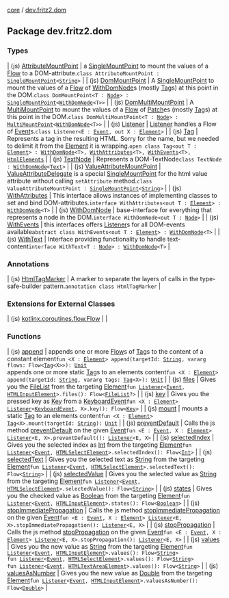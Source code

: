 [core](../index.md) / [dev.fritz2.dom](./index.md)

## Package dev.fritz2.dom

### Types

| (js) [AttributeMountPoint](-attribute-mount-point/index.md) | a [SingleMountPoint](../dev.fritz2.binding/-single-mount-point/index.md) to mount the values of a [Flow](#) to a DOM-attribute.`class AttributeMountPoint : `[`SingleMountPoint`](../dev.fritz2.binding/-single-mount-point/index.md)`<`[`String`](https://kotlinlang.org/api/latest/jvm/stdlib/kotlin/-string/index.html)`>` |
| (js) [DomMountPoint](-dom-mount-point/index.md) | A [SingleMountPoint](../dev.fritz2.binding/-single-mount-point/index.md) to mount the values of a [Flow](#) of [WithDomNode](-with-dom-node/index.md)s (mostly [Tag](-tag/index.md)s) at this point in the DOM.`class DomMountPoint<T : `[`Node`](https://kotlinlang.org/api/latest/jvm/stdlib/org.w3c.dom/-node/index.html)`> : `[`SingleMountPoint`](../dev.fritz2.binding/-single-mount-point/index.md)`<`[`WithDomNode`](-with-dom-node/index.md)`<T>>` |
| (js) [DomMultiMountPoint](-dom-multi-mount-point/index.md) | A [MultiMountPoint](../dev.fritz2.binding/-multi-mount-point/index.md) to mount the values of a [Flow](#) of [Patch](../dev.fritz2.binding/-patch/index.md)es (mostly [Tag](-tag/index.md)s) at this point in the DOM.`class DomMultiMountPoint<T : `[`Node`](https://kotlinlang.org/api/latest/jvm/stdlib/org.w3c.dom/-node/index.html)`> : `[`MultiMountPoint`](../dev.fritz2.binding/-multi-mount-point/index.md)`<`[`WithDomNode`](-with-dom-node/index.md)`<T>>` |
| (js) [Listener](-listener/index.md) | [Listener](-listener/index.md) handles a Flow of [Event](https://kotlinlang.org/api/latest/jvm/stdlib/org.w3c.dom.events/-event/index.html)s.`class Listener<E : `[`Event`](https://kotlinlang.org/api/latest/jvm/stdlib/org.w3c.dom.events/-event/index.html)`, out X : `[`Element`](https://kotlinlang.org/api/latest/jvm/stdlib/org.w3c.dom/-element/index.html)`>` |
| (js) [Tag](-tag/index.md) | Represents a tag in the resulting HTML. Sorry for the name, but we needed to delimit it from the [Element](https://kotlinlang.org/api/latest/jvm/stdlib/org.w3c.dom/-element/index.html) it is wrapping.`open class Tag<out T : `[`Element`](https://kotlinlang.org/api/latest/jvm/stdlib/org.w3c.dom/-element/index.html)`> : `[`WithDomNode`](-with-dom-node/index.md)`<T>, `[`WithAttributes`](-with-attributes/index.md)`<T>, `[`WithEvents`](-with-events/index.md)`<T>, `[`HtmlElements`](../dev.fritz2.dom.html/-html-elements/index.md) |
| (js) [TextNode](-text-node/index.md) | Represents a DOM-TextNode`class TextNode : `[`WithDomNode`](-with-dom-node/index.md)`<`[`Text`](https://kotlinlang.org/api/latest/jvm/stdlib/org.w3c.dom/-text/index.html)`>` |
| (js) [ValueAttributeMountPoint](-value-attribute-mount-point/index.md) | [ValueAttributeDelegate](#) is a special [SingleMountPoint](../dev.fritz2.binding/-single-mount-point/index.md) for the html value attribute without calling `setAttribute` method.`class ValueAttributeMountPoint : `[`SingleMountPoint`](../dev.fritz2.binding/-single-mount-point/index.md)`<`[`String`](https://kotlinlang.org/api/latest/jvm/stdlib/kotlin/-string/index.html)`>` |
| (js) [WithAttributes](-with-attributes/index.md) | This interface allows instances of implementing classes to set and bind DOM-attributes.`interface WithAttributes<out T : `[`Element`](https://kotlinlang.org/api/latest/jvm/stdlib/org.w3c.dom/-element/index.html)`> : `[`WithDomNode`](-with-dom-node/index.md)`<T>` |
| (js) [WithDomNode](-with-dom-node/index.md) | base-interface for everything that represents a node in the DOM.`interface WithDomNode<out T : `[`Node`](https://kotlinlang.org/api/latest/jvm/stdlib/org.w3c.dom/-node/index.html)`>` |
| (js) [WithEvents](-with-events/index.md) | this interfaces offers [Listener](-listener/index.md)s for all DOM-events available`abstract class WithEvents<out T : `[`Element`](https://kotlinlang.org/api/latest/jvm/stdlib/org.w3c.dom/-element/index.html)`> : `[`WithDomNode`](-with-dom-node/index.md)`<T>` |
| (js) [WithText](-with-text/index.md) | Interface providing functionality to handle text-content`interface WithText<T : `[`Node`](https://kotlinlang.org/api/latest/jvm/stdlib/org.w3c.dom/-node/index.html)`> : `[`WithDomNode`](-with-dom-node/index.md)`<T>` |

### Annotations

| (js) [HtmlTagMarker](-html-tag-marker/index.md) | A marker to separate the layers of calls in the type-safe-builder pattern.`annotation class HtmlTagMarker` |

### Extensions for External Classes

| (js) [kotlinx.coroutines.flow.Flow](kotlinx.coroutines.flow.-flow/index.md) |  |

### Functions

| (js) [append](append.md) | appends one or more [Flow](#)s of [Tag](-tag/index.md)s to the content of a constant element`fun <X : `[`Element`](https://kotlinlang.org/api/latest/jvm/stdlib/org.w3c.dom/-element/index.html)`> append(targetId: `[`String`](https://kotlinlang.org/api/latest/jvm/stdlib/kotlin/-string/index.html)`, vararg flows: Flow<`[`Tag`](-tag/index.md)`<X>>): `[`Unit`](https://kotlinlang.org/api/latest/jvm/stdlib/kotlin/-unit/index.html)<br>appends one or more static [Tag](-tag/index.md)s to an elements content`fun <X : `[`Element`](https://kotlinlang.org/api/latest/jvm/stdlib/org.w3c.dom/-element/index.html)`> append(targetId: `[`String`](https://kotlinlang.org/api/latest/jvm/stdlib/kotlin/-string/index.html)`, vararg tags: `[`Tag`](-tag/index.md)`<X>): `[`Unit`](https://kotlinlang.org/api/latest/jvm/stdlib/kotlin/-unit/index.html) |
| (js) [files](files.md) | Gives you the [FileList](https://kotlinlang.org/api/latest/jvm/stdlib/org.w3c.files/-file-list/index.html) from the targeting [Element](https://kotlinlang.org/api/latest/jvm/stdlib/org.w3c.dom/-element/index.html)`fun `[`Listener`](-listener/index.md)`<`[`Event`](https://kotlinlang.org/api/latest/jvm/stdlib/org.w3c.dom.events/-event/index.html)`, `[`HTMLInputElement`](https://kotlinlang.org/api/latest/jvm/stdlib/org.w3c.dom/-h-t-m-l-input-element/index.html)`>.files(): Flow<`[`FileList`](https://kotlinlang.org/api/latest/jvm/stdlib/org.w3c.files/-file-list/index.html)`?>` |
| (js) [key](key.md) | Gives you the pressed key as [Key](../dev.fritz2.dom.html/-key/index.md) from a [KeyboardEvent](https://kotlinlang.org/api/latest/jvm/stdlib/org.w3c.dom.events/-keyboard-event/index.html)`fun <X : `[`Element`](https://kotlinlang.org/api/latest/jvm/stdlib/org.w3c.dom/-element/index.html)`> `[`Listener`](-listener/index.md)`<`[`KeyboardEvent`](https://kotlinlang.org/api/latest/jvm/stdlib/org.w3c.dom.events/-keyboard-event/index.html)`, X>.key(): Flow<`[`Key`](../dev.fritz2.dom.html/-key/index.md)`>` |
| (js) [mount](mount.md) | mounts a static [Tag](-tag/index.md) to an elements content`fun <X : `[`Element`](https://kotlinlang.org/api/latest/jvm/stdlib/org.w3c.dom/-element/index.html)`> `[`Tag`](-tag/index.md)`<X>.mount(targetId: `[`String`](https://kotlinlang.org/api/latest/jvm/stdlib/kotlin/-string/index.html)`): `[`Unit`](https://kotlinlang.org/api/latest/jvm/stdlib/kotlin/-unit/index.html) |
| (js) [preventDefault](prevent-default.md) | Calls the js method [preventDefault](prevent-default.md) on the given [Event](https://kotlinlang.org/api/latest/jvm/stdlib/org.w3c.dom.events/-event/index.html)`fun <E : `[`Event`](https://kotlinlang.org/api/latest/jvm/stdlib/org.w3c.dom.events/-event/index.html)`, X : `[`Element`](https://kotlinlang.org/api/latest/jvm/stdlib/org.w3c.dom/-element/index.html)`> `[`Listener`](-listener/index.md)`<E, X>.preventDefault(): `[`Listener`](-listener/index.md)`<E, X>` |
| (js) [selectedIndex](selected-index.md) | Gives you the selected index as [Int](https://kotlinlang.org/api/latest/jvm/stdlib/kotlin/-int/index.html) from the targeting [Element](https://kotlinlang.org/api/latest/jvm/stdlib/org.w3c.dom/-element/index.html)`fun `[`Listener`](-listener/index.md)`<`[`Event`](https://kotlinlang.org/api/latest/jvm/stdlib/org.w3c.dom.events/-event/index.html)`, `[`HTMLSelectElement`](https://kotlinlang.org/api/latest/jvm/stdlib/org.w3c.dom/-h-t-m-l-select-element/index.html)`>.selectedIndex(): Flow<`[`Int`](https://kotlinlang.org/api/latest/jvm/stdlib/kotlin/-int/index.html)`>` |
| (js) [selectedText](selected-text.md) | Gives you the selected text as [String](https://kotlinlang.org/api/latest/jvm/stdlib/kotlin/-string/index.html) from the targeting [Element](https://kotlinlang.org/api/latest/jvm/stdlib/org.w3c.dom/-element/index.html)`fun `[`Listener`](-listener/index.md)`<`[`Event`](https://kotlinlang.org/api/latest/jvm/stdlib/org.w3c.dom.events/-event/index.html)`, `[`HTMLSelectElement`](https://kotlinlang.org/api/latest/jvm/stdlib/org.w3c.dom/-h-t-m-l-select-element/index.html)`>.selectedText(): Flow<`[`String`](https://kotlinlang.org/api/latest/jvm/stdlib/kotlin/-string/index.html)`>` |
| (js) [selectedValue](selected-value.md) | Gives you the selected value as [String](https://kotlinlang.org/api/latest/jvm/stdlib/kotlin/-string/index.html) from the targeting [Element](https://kotlinlang.org/api/latest/jvm/stdlib/org.w3c.dom/-element/index.html)`fun `[`Listener`](-listener/index.md)`<`[`Event`](https://kotlinlang.org/api/latest/jvm/stdlib/org.w3c.dom.events/-event/index.html)`, `[`HTMLSelectElement`](https://kotlinlang.org/api/latest/jvm/stdlib/org.w3c.dom/-h-t-m-l-select-element/index.html)`>.selectedValue(): Flow<`[`String`](https://kotlinlang.org/api/latest/jvm/stdlib/kotlin/-string/index.html)`>` |
| (js) [states](states.md) | Gives you the checked value as [Boolean](https://kotlinlang.org/api/latest/jvm/stdlib/kotlin/-boolean/index.html) from the targeting [Element](https://kotlinlang.org/api/latest/jvm/stdlib/org.w3c.dom/-element/index.html)`fun `[`Listener`](-listener/index.md)`<`[`Event`](https://kotlinlang.org/api/latest/jvm/stdlib/org.w3c.dom.events/-event/index.html)`, `[`HTMLInputElement`](https://kotlinlang.org/api/latest/jvm/stdlib/org.w3c.dom/-h-t-m-l-input-element/index.html)`>.states(): Flow<`[`Boolean`](https://kotlinlang.org/api/latest/jvm/stdlib/kotlin/-boolean/index.html)`>` |
| (js) [stopImmediatePropagation](stop-immediate-propagation.md) | Calls the js method [stopImmediatePropagation](stop-immediate-propagation.md) on the given [Event](https://kotlinlang.org/api/latest/jvm/stdlib/org.w3c.dom.events/-event/index.html)`fun <E : `[`Event`](https://kotlinlang.org/api/latest/jvm/stdlib/org.w3c.dom.events/-event/index.html)`, X : `[`Element`](https://kotlinlang.org/api/latest/jvm/stdlib/org.w3c.dom/-element/index.html)`> `[`Listener`](-listener/index.md)`<E, X>.stopImmediatePropagation(): `[`Listener`](-listener/index.md)`<E, X>` |
| (js) [stopPropagation](stop-propagation.md) | Calls the js method [stopPropagation](stop-propagation.md) on the given [Event](https://kotlinlang.org/api/latest/jvm/stdlib/org.w3c.dom.events/-event/index.html)`fun <E : `[`Event`](https://kotlinlang.org/api/latest/jvm/stdlib/org.w3c.dom.events/-event/index.html)`, X : `[`Element`](https://kotlinlang.org/api/latest/jvm/stdlib/org.w3c.dom/-element/index.html)`> `[`Listener`](-listener/index.md)`<E, X>.stopPropagation(): `[`Listener`](-listener/index.md)`<E, X>` |
| (js) [values](values.md) | Gives you the new value as [String](https://kotlinlang.org/api/latest/jvm/stdlib/kotlin/-string/index.html) from the targeting [Element](https://kotlinlang.org/api/latest/jvm/stdlib/org.w3c.dom/-element/index.html)`fun `[`Listener`](-listener/index.md)`<`[`Event`](https://kotlinlang.org/api/latest/jvm/stdlib/org.w3c.dom.events/-event/index.html)`, `[`HTMLInputElement`](https://kotlinlang.org/api/latest/jvm/stdlib/org.w3c.dom/-h-t-m-l-input-element/index.html)`>.values(): Flow<`[`String`](https://kotlinlang.org/api/latest/jvm/stdlib/kotlin/-string/index.html)`>`<br>`fun `[`Listener`](-listener/index.md)`<`[`Event`](https://kotlinlang.org/api/latest/jvm/stdlib/org.w3c.dom.events/-event/index.html)`, `[`HTMLSelectElement`](https://kotlinlang.org/api/latest/jvm/stdlib/org.w3c.dom/-h-t-m-l-select-element/index.html)`>.values(): Flow<`[`String`](https://kotlinlang.org/api/latest/jvm/stdlib/kotlin/-string/index.html)`>`<br>`fun `[`Listener`](-listener/index.md)`<`[`Event`](https://kotlinlang.org/api/latest/jvm/stdlib/org.w3c.dom.events/-event/index.html)`, `[`HTMLTextAreaElement`](https://kotlinlang.org/api/latest/jvm/stdlib/org.w3c.dom/-h-t-m-l-text-area-element/index.html)`>.values(): Flow<`[`String`](https://kotlinlang.org/api/latest/jvm/stdlib/kotlin/-string/index.html)`>` |
| (js) [valuesAsNumber](values-as-number.md) | Gives you the new value as [Double](https://kotlinlang.org/api/latest/jvm/stdlib/kotlin/-double/index.html) from the targeting [Element](https://kotlinlang.org/api/latest/jvm/stdlib/org.w3c.dom/-element/index.html)`fun `[`Listener`](-listener/index.md)`<`[`Event`](https://kotlinlang.org/api/latest/jvm/stdlib/org.w3c.dom.events/-event/index.html)`, `[`HTMLInputElement`](https://kotlinlang.org/api/latest/jvm/stdlib/org.w3c.dom/-h-t-m-l-input-element/index.html)`>.valuesAsNumber(): Flow<`[`Double`](https://kotlinlang.org/api/latest/jvm/stdlib/kotlin/-double/index.html)`>` |

